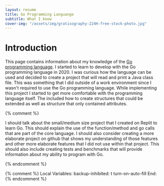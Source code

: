 ```yaml
---
layout: resume
title: Go Programming Languange
subtitle: What I know
cover-img: "/assets/img/gratisography-224H-free-stock-photo.jpg"
---
```


# Introduction

This page contains information about my knowledge of the [Go programming language](https://go.dev/).
I started to learn to develop with the Go programming language in 2020.  I was curious how the language 
can be used and decided to create a project that will read and print a Java class file.  This was something
that I did outside of a work environment since I wasn't required to use the Go programming language. While
implementing this project I started to get more comfortable with the programming language itself. The
included how to create structures that could be extended as well as structure that only contained
attributes.  


{% comment %}

I should talk about the small/medium size project that I created on Replit to learn Go.  This should
explain the use of the function/method and go calls that are part of the core language.  I should
also consider creating a more elaborate project on github that shows my understanding of those
features and other more elaborate features that I did not use within that project.  This should also
include creating tests and benchmarks that will provide information about my ability to program
with Go.

{% endcomment %}

{% comment %}
Local Variables:
backup-inhibited: t
turn-on-auto-fill
End:
{% endcomment %}
